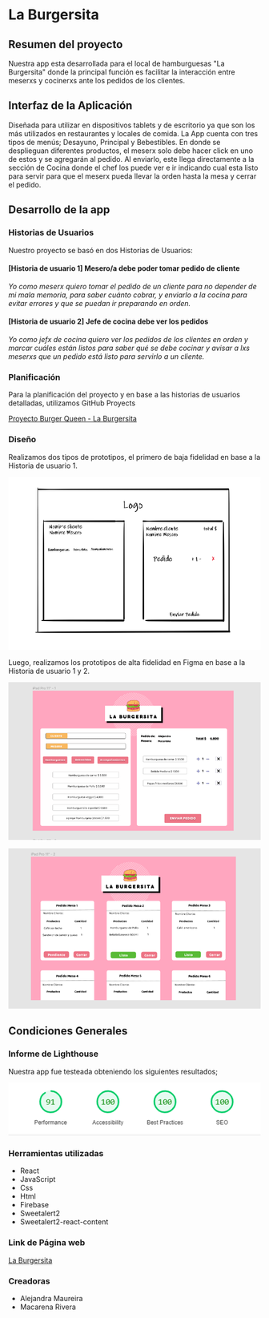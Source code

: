 # La Burgersita 

## Resumen del proyecto
Nuestra app esta desarrollada para el local de hamburguesas "La Burgersita" donde la principal función es facilitar la interacción entre meserxs y cocinerxs ante los pedidos de los clientes. 

## Interfaz de la Aplicación
Diseñada para utilizar en dispositivos tablets y de escritorio ya que son los más utilizados en restaurantes y locales de comida. 
La App cuenta con tres tipos de menús; Desayuno, Principal y Bebestibles. En donde se desplieguan diferentes productos, el meserx solo debe hacer click en uno de estos y se agregarán al pedido. Al enviarlo, este llega directamente a la sección de Cocina donde el chef los puede ver e ir indicando cual esta listo para servir para que el meserx pueda llevar la orden hasta la mesa y cerrar el pedido. 

## Desarrollo de la app

### Historias de Usuarios
Nuestro proyecto se basó en dos Historias de Usuarios:

#### [Historia de usuario 1] Mesero/a debe poder tomar pedido de cliente

*Yo como meserx quiero tomar el pedido de un cliente para no depender de mi mala memoria, para saber cuánto cobrar, y enviarlo a la cocina para evitar errores y que se puedan ir preparando en orden.*

#### [Historia de usuario 2] Jefe de cocina debe ver los pedidos

*Yo como jefx de cocina quiero ver los pedidos de los clientes en orden y marcar cuáles están listos para saber qué se debe cocinar y avisar a lxs meserxs que un pedido está listo para servirlo a un cliente.*

### Planificación
Para la planificación del proyecto y en base a las historias de usuarios detalladas, utilizamos GitHub Proyects

[Proyecto Burger Queen - La Burgersita](https://github.com/MacarenaRivera/SCL018-burger-queen/projects/1)


### Diseño 
Realizamos dos tipos de prototipos, el primero de baja fidelidad en base a la Historia de usuario 1.

![Prototipo de baja fidelidad](src/imagenes/prototipobf.png)

Luego, realizamos los prototipos de alta fidelidad en Figma en base a la Historia de usuario 1 y 2.

![Prototipo de alta fidelidad](src/imagenes/prototipoaf1.png)

![Prototipo de alta fidelidad](src/imagenes/prototipoaf2.png)

## Condiciones Generales

### Informe de Lighthouse
Nuestra app fue testeada obteniendo los siguientes resultados;

![Lighthouse](src/imagenes/lighthouse.png)

### Herramientas utilizadas
* React
* JavaScript
* Css
* Html
* Firebase
* Sweetalert2
* Sweetalert2-react-content

### Link de Página web

[La Burgersita](https://burger-queen-ma-22d5b.web.app/)

### Creadoras
* Alejandra Maureira
* Macarena Rivera
